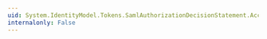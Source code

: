 ```yaml
---
uid: System.IdentityModel.Tokens.SamlAuthorizationDecisionStatement.AccessDecision
internalonly: False
---
```

